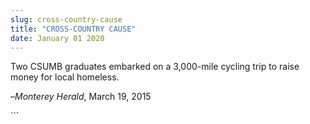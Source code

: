 ```yaml
---
slug: cross-country-cause
title: "CROSS-COUNTRY CAUSE"
date: January 01 2020
---
```


 
<p>
  Two CSUMB graduates embarked on a 3,000&#45;mile cycling trip to raise money
  for local homeless.
</p>
<p>–<em>Monterey Herald</em>, March 19, 2015</p>
```
